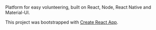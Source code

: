 Platform for easy volunteering, built on React, Node, React Native and Material-UI.

This project was bootstrapped with [Create React App](https://github.com/facebook/create-react-app).
